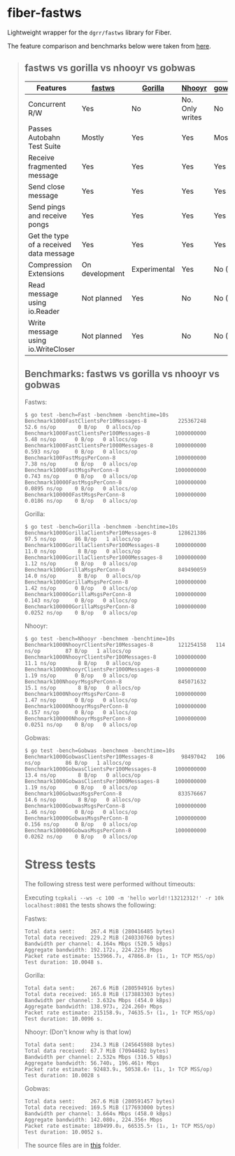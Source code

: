 # fiber-fastws

Lightweight wrapper for the `dgrr/fastws` library for Fiber.

The feature comparison and benchmarks below were taken from [here](https://github.com/dgrr/fastws).

>## fastws vs gorilla vs nhooyr vs gobwas
>
>| Features | [fastws](https://github.com/dgrr/fastws) | [Gorilla](https://github.com/savsgio/websocket)| [Nhooyr](https://github.com/nhooyr/websocket) | [gowabs](https://github.>com/gobwas/ws) |
>| --- | --- | --- | --- | --- |
>| Concurrent R/W                          | Yes            | No           | No. Only writes | No           |
>| Passes Autobahn Test Suite              | Mostly         | Yes          | Yes             | Mostly       |
>| Receive fragmented message              | Yes            | Yes          | Yes             | Yes          |
>| Send close message                      | Yes            | Yes          | Yes             | Yes          |
>| Send pings and receive pongs            | Yes            | Yes          | Yes             | Yes          |
>| Get the type of a received data message | Yes            | Yes          | Yes             | Yes          |
>| Compression Extensions                  | On development | Experimental | Yes             | No (?)       |
>| Read message using io.Reader            | Not planned    | Yes          | No              | No (?)       |
>| Write message using io.WriteCloser      | Not planned    | Yes          | No              | No (?)       |
>
>## Benchmarks: fastws vs gorilla vs nhooyr vs gobwas
>
>Fastws:
>```
>$ go test -bench=Fast -benchmem -benchtime=10s
>Benchmark1000FastClientsPer10Messages-8          225367248    52.6 ns/op       0 B/op   0 allocs/op
>Benchmark1000FastClientsPer100Messages-8        1000000000     5.48 ns/op      0 B/op   0 allocs/op
>Benchmark1000FastClientsPer1000Messages-8       1000000000     0.593 ns/op     0 B/op   0 allocs/op
>Benchmark100FastMsgsPerConn-8                   1000000000     7.38 ns/op      0 B/op   0 allocs/op
>Benchmark1000FastMsgsPerConn-8                  1000000000     0.743 ns/op     0 B/op   0 allocs/op
>Benchmark10000FastMsgsPerConn-8                 1000000000     0.0895 ns/op    0 B/op   0 allocs/op
>Benchmark100000FastMsgsPerConn-8                1000000000     0.0186 ns/op    0 B/op   0 allocs/op
>```
>
>Gorilla:
>```
>$ go test -bench=Gorilla -benchmem -benchtime=10s
>Benchmark1000GorillaClientsPer10Messages-8       128621386    97.5 ns/op      86 B/op   1 allocs/op
>Benchmark1000GorillaClientsPer100Messages-8     1000000000    11.0 ns/op       8 B/op   0 allocs/op
>Benchmark1000GorillaClientsPer1000Messages-8    1000000000     1.12 ns/op      0 B/op   0 allocs/op
>Benchmark100GorillaMsgsPerConn-8                 849490059    14.0 ns/op       8 B/op   0 allocs/op
>Benchmark1000GorillaMsgsPerConn-8               1000000000     1.42 ns/op      0 B/op   0 allocs/op
>Benchmark10000GorillaMsgsPerConn-8              1000000000     0.143 ns/op     0 B/op   0 allocs/op
>Benchmark100000GorillaMsgsPerConn-8             1000000000     0.0252 ns/op    0 B/op   0 allocs/op
>```
>
>Nhooyr:
>```
>$ go test -bench=Nhooyr -benchmem -benchtime=10s
>Benchmark1000NhooyrClientsPer10Messages-8        121254158   114 ns/op        87 B/op   1 allocs/op
>Benchmark1000NhooyrClientsPer100Messages-8      1000000000    11.1 ns/op       8 B/op   0 allocs/op
>Benchmark1000NhooyrClientsPer1000Messages-8     1000000000     1.19 ns/op      0 B/op   0 allocs/op
>Benchmark100NhooyrMsgsPerConn-8                  845071632    15.1 ns/op       8 B/op   0 allocs/op
>Benchmark1000NhooyrMsgsPerConn-8                1000000000     1.47 ns/op      0 B/op   0 allocs/op
>Benchmark10000NhooyrMsgsPerConn-8               1000000000     0.157 ns/op     0 B/op   0 allocs/op
>Benchmark100000NhooyrMsgsPerConn-8              1000000000     0.0251 ns/op    0 B/op   0 allocs/op
>```
>
>Gobwas:
>```
>$ go test -bench=Gobwas -benchmem -benchtime=10s
>Benchmark1000GobwasClientsPer10Messages-8         98497042   106 ns/op        86 B/op   1 allocs/op
>Benchmark1000GobwasClientsPer100Messages-8      1000000000    13.4 ns/op       8 B/op   0 allocs/op
>Benchmark1000GobwasClientsPer1000Messages-8     1000000000     1.19 ns/op      0 B/op   0 allocs/op
>Benchmark100GobwasMsgsPerConn-8                  833576667    14.6 ns/op       8 B/op   0 allocs/op
>Benchmark1000GobwasMsgsPerConn-8                1000000000     1.46 ns/op      0 B/op   0 allocs/op
>Benchmark10000GobwasMsgsPerConn-8               1000000000     0.156 ns/op     0 B/op   0 allocs/op
>Benchmark100000GobwasMsgsPerConn-8              1000000000     0.0262 ns/op    0 B/op   0 allocs/op
>```
>
># Stress tests
>
>The following stress test were performed without timeouts:
>
>Executing `tcpkali --ws -c 100 -m 'hello world!!13212312!' -r 10k localhost:8081` the tests shows the following:
>
>Fastws:
>```
>Total data sent:     267.4 MiB (280416485 bytes)
>Total data received: 229.2 MiB (240330760 bytes)
>Bandwidth per channel: 4.164⇅ Mbps (520.5 kBps)
>Aggregate bandwidth: 192.172↓, 224.225↑ Mbps
>Packet rate estimate: 153966.7↓, 47866.8↑ (1↓, 1↑ TCP MSS/op)
>Test duration: 10.0048 s.
>```
>
>Gorilla:
>```
>Total data sent:     267.6 MiB (280594916 bytes)
>Total data received: 165.8 MiB (173883303 bytes)
>Bandwidth per channel: 3.632⇅ Mbps (454.0 kBps)
>Aggregate bandwidth: 138.973↓, 224.260↑ Mbps
>Packet rate estimate: 215158.9↓, 74635.5↑ (1↓, 1↑ TCP MSS/op)
>Test duration: 10.0096 s.
>```
>
>Nhooyr: (Don't know why is that low)
>```
>Total data sent:     234.3 MiB (245645988 bytes)
>Total data received: 67.7 MiB (70944682 bytes)
>Bandwidth per channel: 2.532⇅ Mbps (316.5 kBps)
>Aggregate bandwidth: 56.740↓, 196.461↑ Mbps
>Packet rate estimate: 92483.9↓, 50538.6↑ (1↓, 1↑ TCP MSS/op)
>Test duration: 10.0028 s
>```
>
>Gobwas:
>```
>Total data sent:     267.6 MiB (280591457 bytes)
>Total data received: 169.5 MiB (177693000 bytes)
>Bandwidth per channel: 3.664⇅ Mbps (458.0 kBps)
>Aggregate bandwidth: 142.080↓, 224.356↑ Mbps
>Packet rate estimate: 189499.0↓, 66535.5↑ (1↓, 1↑ TCP MSS/op)
>Test duration: 10.0052 s.
>```
>
>The source files are in [this](https://github.com/dgrr/fastws/tree/master/stress-tests/) folder.
